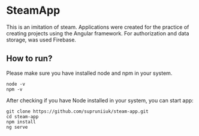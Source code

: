 # SteamApp
This is an imitation of steam. Applications were created for the practice of creating projects using the Angular framework. For authorization and data storage, was used Firebase. 

## How to run?
 Please make sure you have installed node and npm in your system.
 ```
 node -v
 npm -v
 ```
 
 After checking if you have Node installed in your system, you can start app:
 ```
 git clone https://github.com/supruniiuk/steam-app.git
 cd steam-app
 npm install
 ng serve
 ```   
